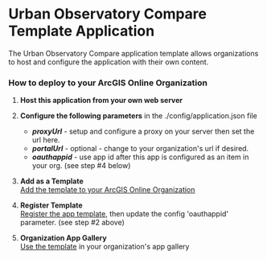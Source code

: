 # Urban Observatory Compare Template Application
The Urban Observatory Compare application template allows organizations to host and configure the application with their own content.

### How to deploy to your ArcGIS Online Organization

1. **Host this application from your own web server** 
 
2. **Configure the following parameters** in the ./config/application.json file

    * ***proxyUrl*** - setup and configure a proxy on your server then set the url here.
    * ***portalUrl*** - optional - change to your organization's url if desired.
    * ***oauthappid*** - use app id after this app is configured as an item in your org. (see step #4 below)
 
3. **Add as a Template**  
[Add the template to your ArcGIS Online Organization](http://doc.arcgis.com/en/arcgis-online/create-maps/create-app-templates.htm#ESRI_SECTION1_4E23468F506C444CAEAF3796200F3530)
            
 
4.	**Register Template**  
[Register the app template](http://doc.arcgis.com/en/arcgis-online/create-maps/create-app-templates.htm#ESRI_SECTION1_9F809A4A343D4245A3C72F65687CD8AD), then update the config 'oauthappid' parameter. (see step #2 above)
 
5.	**Organization App Gallery**  
[Use the template](http://doc.arcgis.com/en/arcgis-online/create-maps/create-app-templates.htm#ESRI_SECTION1_AEC03C6B5200440A8D874FAB03ADE4BC) in your organization's app gallery
   
